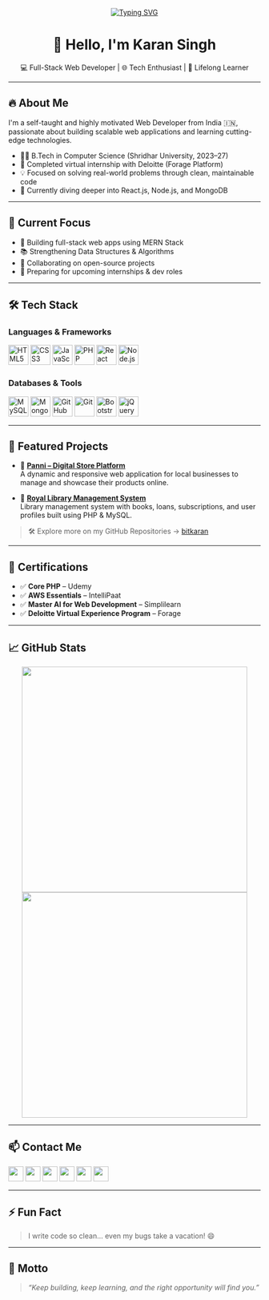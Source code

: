 <!-- Profile Banner -->
<p align="center">
  <a href="https://github.com/bitkaran">
    <img src="https://readme-typing-svg.demolab.com/?lines=Hi,+I'm+Karan+Singh;Full-Stack+Web+Developer;Open+Source+Contributor;Always+Learning+New+Tech!&center=true&width=1000&height=50&font=Fira+Code&size=24" alt="Typing SVG" />
  </a>
</p>



<h1 align="center">👋 Hello, I'm Karan Singh</h1>

<p align="center">
  💻 Full-Stack Web Developer | 🌐 Tech Enthusiast | 🚀 Lifelong Learner  
</p>

---

## 🔥 About Me

I'm a self-taught and highly motivated Web Developer from India 🇮🇳, passionate about building scalable web applications and learning cutting-edge technologies.

- 🧑‍💻 B.Tech in Computer Science (Shridhar University, 2023–27)
- 💼 Completed virtual internship with Deloitte (Forage Platform)
- 💡 Focused on solving real-world problems through clean, maintainable code
- 📌 Currently diving deeper into React.js, Node.js, and MongoDB

---

## 🚀 Current Focus

- 🔭 Building full-stack web apps using MERN Stack
- 📚 Strengthening Data Structures & Algorithms
- 🤝 Collaborating on open-source projects
- 🎯 Preparing for upcoming internships & dev roles

---

## 🛠️ Tech Stack

### Languages & Frameworks
<p align="left">
  <img src="https://cdn.jsdelivr.net/gh/devicons/devicon/icons/html5/html5-original.svg" title="HTML5" width="40" height="40"/> 
  <img src="https://cdn.jsdelivr.net/gh/devicons/devicon/icons/css3/css3-original.svg" title="CSS3" width="40" height="40"/> 
  <img src="https://cdn.jsdelivr.net/gh/devicons/devicon/icons/javascript/javascript-original.svg" title="JavaScript" width="40" height="40"/>
  <img src="https://cdn.jsdelivr.net/gh/devicons/devicon/icons/php/php-original.svg" title="PHP" width="40" height="40"/> 
  <img src="https://cdn.jsdelivr.net/gh/devicons/devicon/icons/react/react-original.svg" title="React" width="40" height="40"/>
  <img src="https://cdn.jsdelivr.net/gh/devicons/devicon/icons/nodejs/nodejs-original.svg" title="Node.js" width="40" height="40"/>
</p>

### Databases & Tools
<p align="left">
  <img src="https://cdn.jsdelivr.net/gh/devicons/devicon/icons/mysql/mysql-original.svg" title="MySQL" width="40" height="40"/>
  <img src="https://cdn.jsdelivr.net/gh/devicons/devicon/icons/mongodb/mongodb-original.svg" title="MongoDB" width="40" height="40"/>
  <img src="https://cdn.jsdelivr.net/gh/devicons/devicon/icons/github/github-original.svg" title="GitHub" width="40" height="40"/> 
  <img src="https://cdn.jsdelivr.net/gh/devicons/devicon/icons/git/git-original.svg" title="Git" width="40" height="40"/> 
  <img src="https://cdn.jsdelivr.net/gh/devicons/devicon/icons/bootstrap/bootstrap-plain.svg" title="Bootstrap" width="40" height="40"/>
  <img src="https://cdn.jsdelivr.net/gh/devicons/devicon/icons/jquery/jquery-original.svg" title="jQuery" width="40" height="40"/>
</p>

---

## 💼 Featured Projects

- 🔹 [**Panni – Digital Store Platform**](https://github.com/bitkaran/panni)  
  A dynamic and responsive web application for local businesses to manage and showcase their products online.

- 🔹 [**Royal Library Management System**](https://github.com/bitkaran/library-system)  
  Library management system with books, loans, subscriptions, and user profiles built using PHP & MySQL.

> 🛠 Explore more on my GitHub Repositories → [bitkaran](https://github.com/bitkaran)

---

## 📜 Certifications

- ✅ **Core PHP** – Udemy  
- ✅ **AWS Essentials** – IntelliPaat  
- ✅ **Master AI for Web Development** – Simplilearn  
- ✅ **Deloitte Virtual Experience Program** – Forage

---

## 📈 GitHub Stats

<p align="center">
  <img src="https://github-readme-stats.vercel.app/api?username=bitkaran&show_icons=true&theme=tokyonight" width="450" />
  <img src="https://github-readme-streak-stats.herokuapp.com/?user=bitkaran&theme=tokyonight" width="450" />
</p>

---

## 📫 Contact Me

<p align="left">
  <a href="mailto:karan.devmail@gmail.com"><img src="https://img.icons8.com/color/48/000000/gmail--v1.png" width="30"/></a>
  <a href="https://www.linkedin.com/in/krn-shekhawat/"><img src="https://img.icons8.com/color/48/000000/linkedin.png" width="30"/></a>
  <a href="https://twitter.com/karan_sing71784"><img src="https://img.icons8.com/color/48/000000/twitter--v1.png" width="30"/></a>
  <a href="https://www.instagram.com/krn.shekhawat"><img src="https://img.icons8.com/color/48/000000/instagram-new--v1.png" width="30"/></a>
  <a href="https://wa.me/917877997408"><img src="https://img.icons8.com/color/48/000000/whatsapp--v1.png" width="30"/></a>
  <a href="https://github.com/bitkaran"><img src="https://img.icons8.com/ios-glyphs/48/000000/github.png" width="30"/></a>
</p>

---

## ⚡ Fun Fact

> I write code so clean... even my bugs take a vacation! 😄

---

## 🧠 Motto

> _“Keep building, keep learning, and the right opportunity will find you.”_

